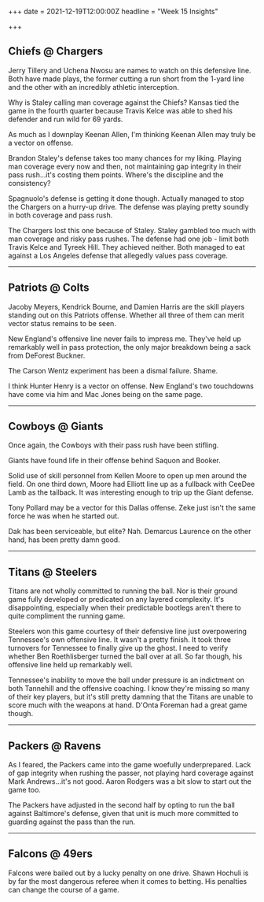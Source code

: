 +++
date = 2021-12-19T12:00:00Z
headline = "Week 15 Insights"

+++
## Chiefs @ Chargers

Jerry Tillery and Uchena Nwosu are names to watch on this defensive line. Both have made plays, the former cutting a run short from the 1-yard line and the other with an incredibly athletic interception.

Why is Staley calling man coverage against the Chiefs? Kansas tied the game in the fourth quarter because Travis Kelce was able to shed his defender and run wild for 69 yards.

As much as I downplay Keenan Allen, I'm thinking Keenan Allen may truly be a vector on offense.

Brandon Staley's defense takes too many chances for my liking. Playing man coverage every now and then, not maintaining gap integrity in their pass rush...it's costing them points. Where's the discipline and the consistency?

Spagnuolo's defense is getting it done though. Actually managed to stop the Chargers on a hurry-up drive. The defense was playing pretty soundly in both coverage and pass rush.

The Chargers lost this one because of Staley. Staley gambled too much with man coverage and risky pass rushes. The defense had one job - limit both Travis Kelce and Tyreek Hill. They achieved neither. Both managed to eat against a Los Angeles defense that allegedly values pass coverage.

***

## Patriots @ Colts

Jacoby Meyers, Kendrick Bourne, and Damien Harris are the skill players standing out on this Patriots offense. Whether all three of them can merit vector status remains to be seen.

New England's offensive line never fails to impress me. They've held up remarkably well in pass protection, the only major breakdown being a sack from DeForest Buckner.

The Carson Wentz experiment has been a dismal failure. Shame.

I think Hunter Henry is a vector on offense. New England's two touchdowns have come via him and Mac Jones being on the same page.

***

## Cowboys @ Giants

Once again, the Cowboys with their pass rush have been stifling. 

Giants have found life in their offense behind Saquon and Booker. 

Solid use of skill personnel from Kellen Moore to open up men around the field. On one third down, Moore had Elliott line up as a fullback with CeeDee Lamb as the tailback. It was interesting enough to trip up the Giant defense.

Tony Pollard may be a vector for this Dallas offense. Zeke just isn't the same force he was when he started out. 

Dak has been serviceable, but elite? Nah. Demarcus Laurence on the other hand, has been pretty damn good.

***

## Titans @ Steelers

Titans are not wholly committed to running the ball. Nor is their ground game fully developed or predicated on any layered complexity. It's disappointing, especially when their predictable bootlegs aren't there to quite compliment the running game.

Steelers won this game courtesy of their defensive line just overpowering Tennessee's own offensive line. It wasn't a pretty finish. It took three turnovers for Tennessee to finally give up the ghost. I need to verify whether Ben Roethlisberger turned the ball over at all. So far though, his offensive line held up remarkably well.

Tennessee's inability to move the ball under pressure is an indictment on both Tannehill and the offensive coaching. I know they're missing so many of their key players, but it's still pretty damning that the Titans are unable to score much with the weapons at hand. D'Onta Foreman had a great game though.

***

## Packers @ Ravens

As I feared, the Packers came into the game woefully underprepared. Lack of gap integrity when rushing the passer, not playing hard coverage against Mark Andrews...it's not good. Aaron Rodgers was a bit slow to start out the game too.

The Packers have adjusted in the second half by opting to run the ball against Baltimore's defense, given that unit is much more committed to guarding against the pass than the run.

***

## Falcons @ 49ers

Falcons were bailed out by a lucky penalty on one drive. Shawn Hochuli is by far the most dangerous referee when it comes to betting. His penalties can change the course of a game.